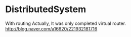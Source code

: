 # DistributedSystem
With routing
Actually, It was only completed virtual router.
http://blog.naver.com/a16620/221932181716
